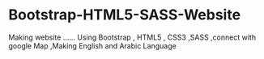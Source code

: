 # Bootstrap-HTML5-SASS-Website
Making website ...... Using Bootstrap , HTML5 , CSS3 ,SASS ,connect with google Map ,Making English and Arabic Language
